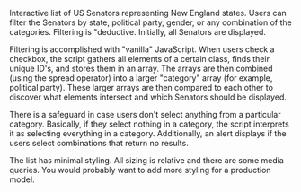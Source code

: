 Interactive list of US Senators representing New England states. Users can filter the Senators by state, political party, gender, or any combination of the categories. Filtering is "deductive. Initially, all Senators are displayed.
 
Filtering is accomplished with "vanilla" JavaScript. When users check a checkbox, the script gathers all elements of a certain class, finds their unique ID's, and stores them in an array. The arrays are then combined (using the spread operator) into a larger "category" array (for example, political party). These larger arrays are then compared to each other to discover what elements intersect and which Senators should be displayed.
 
There is a safeguard in case users don't select anything from a particular category. Basically, if they select nothing in a category, the script interprets it as selecting everything in a category. Additionally, an alert displays if the users select combinations that return no results.
 
The list has minimal styling. All sizing is relative and there are some media queries. You would probably want to add more styling for a production model.